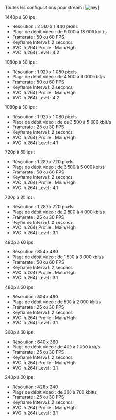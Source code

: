Toutes les configurations pour stream : 
![hey](https://cdn.streamlabs.com/static/imgs/streamlabs-logos/app-icon/streamlabs-app-icon.png)]

1440p à 60 ips : 

  - Résolution : 2 560 x 1 440 pixels
  - Plage de débit vidéo : de 9 000 à 18 000 kbit/s
  - Framerate : 50 ou 60 FPS
  - Keyframe Interva l: 2 seconds
  - AVC (h.264) Profile : Main/High
  - AVC (h.264) Level : 4.2

1080p à 60 ips :

  - Résolution : 1 920 x 1 080 pixels
  - Plage de débit vidéo : de 4 500 à 6 000 kbit/s
  - Framerate : 50 ou 60 FPS
  - Keyframe Interva l: 2 seconds
  - AVC (h.264) Profile : Main/High
  - AVC (h.264) Level : 4.2

1080p à 30 ips :

  - Résolution : 1 920 x 1 080 pixels
  - Plage de débit vidéo : de de 3 500 à 5 000 kbit/s
  - Framerate : 25 ou 30 FPS
  - Keyframe Interva l: 2 seconds
  - AVC (h.264) Profile : Main/High
  - AVC (h.264) Level : 4.1

720p à 60 ips :

  - Résolution : 1 280 x 720 pixels
  - Plage de débit vidéo : de 3 500 à 5 000 kbit/s
  - Framerate : 50 ou 60 FPS
  - Keyframe Interva l: 2 seconds
  - AVC (h.264) Profile : Main/High
  - AVC (h.264) Level : 4.1

720p à 30 ips :

  - Résolution : 1 280 x 720 pixels
  - Plage de débit vidéo : de 2 500 à 4 000 kbit/s
  - Framerate : 25 ou 30 FPS
  - Keyframe Interva l: 2 seconds
  - AVC (h.264) Profile : Main/High
  - AVC (h.264) Level : 3.1

480p à 60 ips :

  - Résolution : 854 x 480
  - Plage de débit vidéo : de 1 500 à 3 000 kbit/s
  - Framerate : 50 ou 60 FPS
  - Keyframe Interva l: 2 seconds
  - AVC (h.264) Profile : Main/High
  - AVC (h.264) Level : 3.1
  
480p à 30 ips :

  - Résolution : 854 x 480
  - Plage de débit vidéo : de 500 à 2 000 kbit/s
  - Framerate : 25 ou 30 FPS
  - Keyframe Interva l: 2 seconds
  - AVC (h.264) Profile : Main/High
  - AVC (h.264) Level : 3.1

  
360p à 30 ips :

  - Résolution : 640 x 360
  - Plage de débit vidéo :  de 400 à 1 000 kbit/s
  - Framerate : 25 ou 30 FPS
  - Keyframe Interva l: 2 seconds
  - AVC (h.264) Profile : Main/High
  - AVC (h.264) Level : 3.1

240p à 30 ips :

  - Résolution : 426 x 240
  - Plage de débit vidéo :  de 300 à 700 kbit/s
  - Framerate : 25 ou 30 FPS
  - Keyframe Interva l: 2 seconds
  - AVC (h.264) Profile : Main/High
  - AVC (h.264) Level : 3.1
